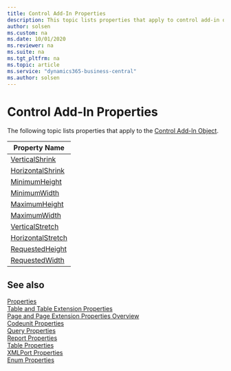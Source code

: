 ```yaml
---
title: Control Add-In Properties
description: This topic lists properties that apply to control add-in object.
author: solsen
ms.custom: na
ms.date: 10/01/2020
ms.reviewer: na
ms.suite: na
ms.tgt_pltfrm: na
ms.topic: article
ms.service: "dynamics365-business-central"
ms.author: solsen
---
```


# Control Add-In Properties

The following topic lists properties that apply to the [Control Add-In Object](../devenv-control-addin-object.md).

|Property Name|
|-------------|
|[VerticalShrink](devenv-verticalshrink-property.md)|
|[HorizontalShrink](devenv-horizontalshrink-property.md)|
|[MinimumHeight](devenv-minimumheight-property.md)|
|[MinimumWidth](devenv-minimumwidth-property.md)|
|[MaximumHeight](devenv-maximumheight-property.md)|
|[MaximumWidth](devenv-maximumwidth-property.md)|
|[VerticalStretch](devenv-verticalstretch-property.md)|
|[HorizontalStretch](devenv-horizontalstretch-property.md)|
|[RequestedHeight](devenv-requestedheight-property.md)|
|[RequestedWidth](devenv-requestedwidth-property.md)|

## See also

[Properties](devenv-properties.md)  
[Table and Table Extension Properties](devenv-table-properties.md)  
[Page and Page Extension Properties Overview](devenv-page-property-overview.md)  
[Codeunit Properties](devenv-codeunit-properties.md)  
[Query Properties](devenv-query-properties.md)  
[Report Properties](devenv-report-properties.md)  
[Table Properties](devenv-table-properties.md)  
[XMLPort Properties](devenv-xmlport-properties.md)  
[Enum Properties](devenv-enum-properties.md)